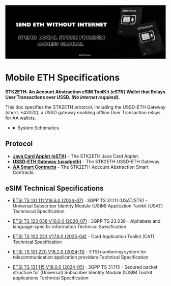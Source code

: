 
<img src="../assets/Mobile_ETH.png" />

# Mobile ETH Specifications

<!-- markdownlint-disable-next-line MD036 -->

**STK2ETH: An Account Abstraction eSIM ToolKit *(eSTK)* Wallet that Relays User Transactions over USSD. *(No internet required)*.**
<!--**STK2ETH: Send ETH *(No internet required)*.**-->

This doc specifies the STK2ETH protocol, including the USSD-ETH Gateway (short: *4337#), a USSD gateway enabling offline User Transaction relays for AA wallets.
- <details><summary>System Schematics</summary>
    <img src="./doc/System_Schematics-2025-06-30-2208.excalidraw.png" />

## Protocol

- [**Java Card Applet (eSTK)**](./doc/specs/applet.md) - The STK2ETH Java Card Applet.
- [**USSD-ETH Gateway (ussdgeth)**](./doc/specs/gateway.md) - The STK2ETH USSD-ETH Gateway.
- [**AA Smart Contracts**](./doc/specs/contracts.md) - The STK2ETH Account Abstraction Smart Contracts.


## eSIM Technical Specifications

- [ETSI TS 131 111 V18.6.0 (2024-07)](https://www.etsi.org/deliver/etsi_ts/131100_131199/131111/18.06.00_60/ts_131111v180600p.pdf) : 3GPP TS 31.111 (USAT/STK) - Universal Subscriber Identity Module (USIM) Application Toolkit (USAT) Technincal Specification
<!-- ETSI TS 131 111: 6 Proactive UICC -->
<!-- **6.4.12 SEND USSD -->
<!-- ***6.4.12.2 Application Mode -->
<!-- **6.5 Common elements in proactive UICC commands -->
<!-- **6.6 Structure of proactive UICC commands -->
<!-- **6.6.11 SEND USSD -->
<!-- 8.6 Command details -->
<!-- 8.17 USSD string -->

- [ETSI TS 123 038 V16.0.0 (2020-07)](https://www.etsi.org/deliver/etsi_ts/123000_123099/123038/16.00.00_60/ts_123038v160000p.pdf) : 3GPP TS 23.038  -
Alphabets and language-specific information Technical Specification
<!-- GSM 03.38: GSM 7-bit default alphabet Technical Specification -->
<!-- **6.1.2 Character packing -->
<!-- **6.1.2.3 USSD packing -->

- [ETSI TS 102 223 V17.6.0 (2025-04)](https://www.etsi.org/deliver/etsi_ts/102200_102299/102223/17.06.00_60/ts_102223v170600p.pdf) - Card Application Toolkit (CAT) Technical Specification
<!-- 4.2 Proactive UICC -->
<!-- 4.11 Bearer Independent Protocol  -->
<!-- 5.2 Structure and coding of TERMINAL PROFILE -->
<!-- 6 Proactive UICC -->
<!-- **6.4 Proactive UICC commands and procedures -->
<!-- **6.5 Common elements in proactive UICC commands -->
<!-- **6.6 Structure of proactive UICC commands -->
<!-- 9 Tag values -->
<!-- **9.2 BER-TLV tags in UICC to terminal direction -->
<!-- **9.3 COMPREHENSION-TLV tags in both directions -->
<!-- Annex C (normative): Structure of CAT communications -->
<!-- Annex B (informative): Example of DISPLAY TEXT proactive UICC command -->
<!-- 8.6 Command details -->

- [ETSI TS 101 220 V18.2.0 (2024-11)](https://www.etsi.org/deliver/etsi_ts/101200_101299/101220/18.02.00_60/ts_101220v180200p.pdf) - ETSI numbering system
for telecommunication application providers Technical Specification
<!-- 7 Tag-Length-Value (TLV) data objects -->
<!-- **7.1.1 COMPREHENSION-TLV tag coding -->
<!-- **7.2 Assigned TLV tag values -->
<!-- ***Table 7.17 Card application toolkit templates BER-TLV tag -->

- [ETSI TS 131 115 V18.0.0 (2024-05)](https://www.etsi.org/deliver/etsi_ts/131100_131199/131115/18.00.00_60/ts_131115v180000p.pdf) : 3GPP TS 31.115 - Secured packet structure for (Universal) Subscriber Identity Module (U)SIM Toolkit applications Technical Specification
<!-- 6 Implementation for USSD -->
<!-- Annex A (normative): USSD String format -->
<!-- **6.1 Structure of the Command Packet contained in a Single
USSD Message -->
<!-- **6.2 Structure of the Command Packet contained in concatenated USSD Messages -->

<!--- [ETSI TS 131 102 V18.6.2 (2024-11)](https://www.etsi.org/deliver/etsi_ts/131100_131199/131102/18.06.02_60/ts_131102v180602p.pdf) : 3GPP TS 31.102 Characteristics of the Universal Subscriber Identity Module (USIM) application Technical Specification-->
